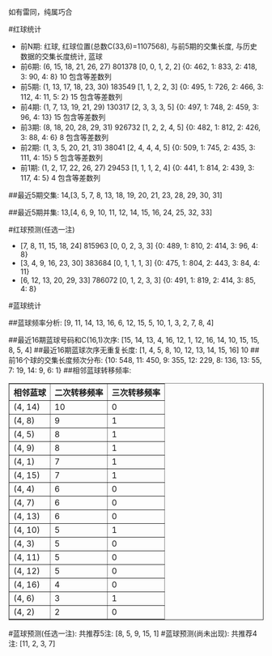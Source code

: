 <!-- 
.. title: 双色球2015073期(2015-06-25)数据分析报告
.. slug: slott-2015073-2015-06-25-report
.. date: 2015-06-26 08:00:00 UTC+08:00
.. tags: Lottery
.. link: 
.. description: 
.. type: text
-->

如有雷同，纯属巧合

<!-- TEASER_END-->

#红球统计

- 前N期: 红球, 红球位置(总数C(33,6)=1107568), 与前5期的交集长度, 与历史数据的交集长度统计, 蓝球
- 前6期: (6, 15, 18, 21, 26, 27) 801378 [0, 0, 1, 2, 2] {0: 462, 1: 833, 2: 418, 3: 90, 4: 8} 10 包含等差数列
- 前5期: (1, 13, 17, 18, 23, 30) 183549 [1, 1, 2, 2, 3] {0: 495, 1: 726, 2: 466, 3: 112, 4: 11, 5: 2} 15 包含等差数列
- 前4期: (1, 7, 13, 19, 21, 29) 130317 [2, 3, 3, 3, 5] {0: 497, 1: 748, 2: 459, 3: 96, 4: 13} 15 包含等差数列
- 前3期: (8, 18, 20, 28, 29, 31) 926732 [1, 2, 2, 4, 5] {0: 482, 1: 812, 2: 426, 3: 88, 4: 6} 8 包含等差数列
- 前2期: (1, 3, 5, 20, 21, 31) 38041 [2, 4, 4, 4, 5] {0: 509, 1: 745, 2: 435, 3: 111, 4: 15} 5 包含等差数列
- 前1期: (1, 2, 17, 22, 26, 27) 29453 [1, 1, 1, 2, 4] {0: 441, 1: 814, 2: 439, 3: 117, 4: 5} 4 包含等差数列

##最近5期交集:
14,[3, 5, 7, 8, 13, 18, 19, 20, 21, 23, 28, 29, 30, 31]

##最近5期并集:
13,[4, 6, 9, 10, 11, 12, 14, 15, 16, 24, 25, 32, 33]

#红球预测(任选一注)

- [7, 8, 11, 15, 18, 24] 815963 [0, 0, 2, 3, 3] {0: 489, 1: 810, 2: 414, 3: 96, 4: 8}
- [3, 4, 9, 16, 23, 30] 383684 [0, 1, 1, 1, 3] {0: 475, 1: 804, 2: 443, 3: 84, 4: 11}
- [6, 12, 13, 20, 29, 33] 786072 [0, 1, 2, 3, 3] {0: 491, 1: 819, 2: 414, 3: 85, 4: 8}

#蓝球统计

##蓝球频率分析:
[9, 11, 14, 13, 16, 6, 12, 15, 5, 10, 1, 3, 2, 7, 8, 4]

##最近16期蓝球号码和C(16,1)次序:
[15, 14, 13, 4, 16, 12, 1, 12, 16, 14, 10, 15, 15, 8, 5, 4]
##最近16期蓝球次序无重复长度:
[1, 4, 5, 8, 10, 12, 13, 14, 15, 16] 10
##前16个球的交集长度频次分布:
{10: 548, 11: 450, 9: 355, 12: 229, 8: 136, 13: 55, 7: 19, 14: 9, 6: 1}
##相邻蓝球转移频率:
<table border="1" class="table table-striped dataframe">
  <thead>
    <tr style="text-align: right;">
      <th>相邻蓝球</th>
      <th>二次转移频率</th>
      <th>三次转移频率</th>
    </tr>
  </thead>
  <tbody>
    <tr>
      <td>(4, 14)</td>
      <td>10</td>
      <td>0</td>
    </tr>
    <tr>
      <td>(4, 8)</td>
      <td>9</td>
      <td>1</td>
    </tr>
    <tr>
      <td>(4, 5)</td>
      <td>8</td>
      <td>1</td>
    </tr>
    <tr>
      <td>(4, 9)</td>
      <td>8</td>
      <td>1</td>
    </tr>
    <tr>
      <td>(4, 1)</td>
      <td>7</td>
      <td>1</td>
    </tr>
    <tr>
      <td>(4, 15)</td>
      <td>7</td>
      <td>1</td>
    </tr>
    <tr>
      <td>(4, 4)</td>
      <td>6</td>
      <td>0</td>
    </tr>
    <tr>
      <td>(4, 7)</td>
      <td>6</td>
      <td>0</td>
    </tr>
    <tr>
      <td>(4, 13)</td>
      <td>6</td>
      <td>0</td>
    </tr>
    <tr>
      <td>(4, 10)</td>
      <td>5</td>
      <td>1</td>
    </tr>
    <tr>
      <td>(4, 3)</td>
      <td>5</td>
      <td>0</td>
    </tr>
    <tr>
      <td>(4, 11)</td>
      <td>5</td>
      <td>0</td>
    </tr>
    <tr>
      <td>(4, 12)</td>
      <td>5</td>
      <td>0</td>
    </tr>
    <tr>
      <td>(4, 16)</td>
      <td>4</td>
      <td>0</td>
    </tr>
    <tr>
      <td>(4, 6)</td>
      <td>3</td>
      <td>1</td>
    </tr>
    <tr>
      <td>(4, 2)</td>
      <td>2</td>
      <td>0</td>
    </tr>
  </tbody>
</table>
#蓝球预测(任选一注):
共推荐5注: [8, 5, 9, 15, 1]
#蓝球预测(尚未出现):
共推荐4注: [11, 2, 3, 7]

